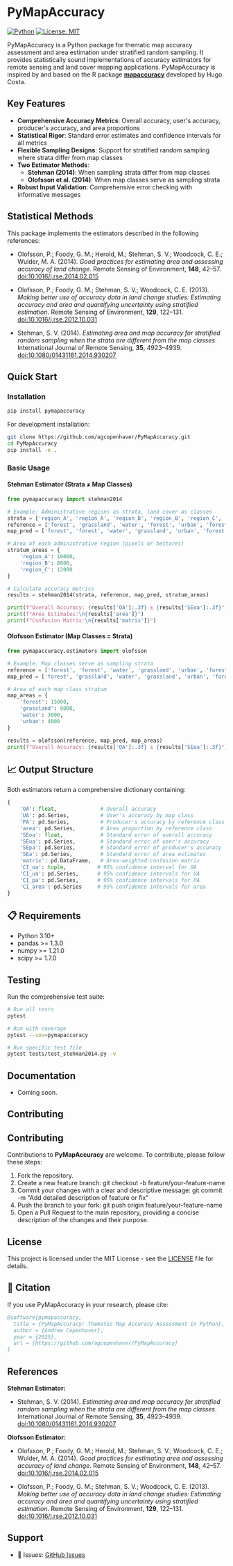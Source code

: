 # PyMapAccuracy

[![Python](https://img.shields.io/badge/python-3.10+-blue.svg)](https://www.python.org/downloads/)
[![License: MIT](https://img.shields.io/badge/License-MIT-yellow.svg)](https://opensource.org/licenses/MIT)

PyMapAccuracy is a Python package for thematic map accuracy assessment and area estimation under stratified random sampling. It provides statistically sound implementations of accuracy estimators for remote sensing and land cover mapping applications. PyMapAccuracy is inspired by and based on the R package [**mapaccuracy**](https://cran.r-project.org/web/packages/mapaccuracy/index.html) developed by Hugo Costa.

##  Key Features

- **Comprehensive Accuracy Metrics**: Overall accuracy, user's accuracy, producer's accuracy, and area proportions
- **Statistical Rigor**: Standard error estimates and confidence intervals for all metrics
- **Flexible Sampling Designs**: Support for stratified random sampling where strata differ from map classes
- **Two Estimator Methods**:
  - **Stehman (2014)**: When sampling strata differ from map classes
  - **Olofsson et al. (2014)**: When map classes serve as sampling strata
- **Robust Input Validation**: Comprehensive error checking with informative messages

## Statistical Methods

This package implements the estimators described in the following references:

- Olofsson, P.; Foody, G. M.; Herold, M.; Stehman, S. V.; Woodcock, C. E.; Wulder, M. A. (2014). *Good practices for estimating area and assessing accuracy of land change*. Remote Sensing of Environment, **148**, 42–57. [doi:10.1016/j.rse.2014.02.015](https://doi.org/10.1016/j.rse.2014.02.015)

- Olofsson, P.; Foody, G. M.; Stehman, S. V.; Woodcock, C. E. (2013). *Making better use of accuracy data in land change studies: Estimating accuracy and area and quantifying uncertainty using stratified estimation*. Remote Sensing of Environment, **129**, 122–131. [doi:10.1016/j.rse.2012.10.031](https://doi.org/10.1016/j.rse.2012.10.031)

- Stehman, S. V. (2014). *Estimating area and map accuracy for stratified random sampling when the strata are different from the map classes*. International Journal of Remote Sensing, **35**, 4923–4939. [doi:10.1080/01431161.2014.930207](https://doi.org/10.1080/01431161.2014.930207)


##  Quick Start

### Installation

```bash
pip install pymapaccuracy
```

For development installation:
```bash
git clone https://github.com/agcopenhaver/PyMapAccuracy.git
cd PyMapAccuracy
pip install -e .
```

### Basic Usage

#### Stehman Estimator (Strata ≠ Map Classes)

```python
from pymapaccuracy import stehman2014

# Example: Administrative regions as strata, land cover as classes
strata = ['region_A', 'region_A', 'region_B', 'region_B', 'region_C', 'region_C']
reference = ['forest', 'grassland', 'water', 'forest', 'urban', 'forest']
map_pred = ['forest', 'forest', 'water', 'grassland', 'urban', 'forest']

# Area of each administrative region (pixels or hectares)
stratum_areas = {
    'region_A': 10000,
    'region_B': 8000,
    'region_C': 12000
}

# Calculate accuracy metrics
results = stehman2014(strata, reference, map_pred, stratum_areas)

print(f"Overall Accuracy: {results['OA']:.3f} ± {results['SEoa']:.3f}")
print(f"Area Estimates:\n{results['area']}")
print(f"Confusion Matrix:\n{results['matrix']}")
```

#### Olofsson Estimator (Map Classes = Strata)

```python
from pymapaccuracy.estimators import olofsson

# Example: Map classes serve as sampling strata
reference = ['forest', 'forest', 'water', 'grassland', 'urban', 'forest']
map_pred = ['forest', 'grassland', 'water', 'grassland', 'urban', 'forest']

# Area of each map class stratum
map_areas = {
    'forest': 15000,
    'grassland': 8000,
    'water': 3000,
    'urban': 4000
}

results = olofsson(reference, map_pred, map_areas)
print(f"Overall Accuracy: {results['OA']:.3f} ± {results['SEoa']:.3f}")
```

## 📈 Output Structure

Both estimators return a comprehensive dictionary containing:

```python
{
    'OA': float,              # Overall accuracy
    'UA': pd.Series,          # User's accuracy by map class
    'PA': pd.Series,          # Producer's accuracy by reference class
    'area': pd.Series,        # Area proportion by reference class
    'SEoa': float,            # Standard error of overall accuracy
    'SEua': pd.Series,        # Standard error of user's accuracy
    'SEpa': pd.Series,        # Standard error of producer's accuracy
    'SEa': pd.Series,         # Standard error of area estimates
    'matrix': pd.DataFrame,   # Area-weighted confusion matrix
    'CI_oa': tuple,          # 95% confidence interval for OA
    'CI_ua': pd.Series,      # 95% confidence intervals for UA
    'CI_pa': pd.Series,      # 95% confidence intervals for PA
    'CI_area': pd.Series     # 95% confidence intervals for area
}
```

## 📋 Requirements

- Python 3.10+
- pandas >= 1.3.0
- numpy >= 1.21.0
- scipy >= 1.7.0

##  Testing

Run the comprehensive test suite:

```bash
# Run all tests
pytest

# Run with coverage
pytest --cov=pymapaccuracy

# Run specific test file
pytest tests/test_stehman2014.py -v
```

##  Documentation

- Coming soon.

##  Contributing

## Contributing

Contributions to **PyMapAccuracy** are welcome. To contribute, please follow these steps:

1. Fork the repository.
2. Create a new feature branch:
   git checkout -b feature/your-feature-name
3. Commit your changes with a clear and descriptive message:
   git commit -m "Add detailed description of feature or fix"
4. Push the branch to your fork:
   git push origin feature/your-feature-name
5. Open a Pull Request to the main repository, providing a concise description of the changes and their purpose.
##  License

This project is licensed under the MIT License - see the [LICENSE](LICENSE) file for details.

## 📖 Citation

If you use PyMapAccuracy in your research, please cite:

```bibtex
@software{pymapaccuracy,
  title = {PyMapAccuracy: Thematic Map Accuracy Assessment in Python},
  author = {Andrew Copenhaver},
  year = {2025},
  url = {https://github.com/agcopenhaver/PyMapAccuracy}
}
```

##  References

**Stehman Estimator:**
- Stehman, S. V. (2014). *Estimating area and map accuracy for stratified random sampling when the strata are different from the map classes*. International Journal of Remote Sensing, **35**, 4923–4939. [doi:10.1080/01431161.2014.930207](https://doi.org/10.1080/01431161.2014.930207)


**Olofsson Estimator:**
- Olofsson, P.; Foody, G. M.; Herold, M.; Stehman, S. V.; Woodcock, C. E.; Wulder, M. A. (2014). *Good practices for estimating area and assessing accuracy of land change*. Remote Sensing of Environment, **148**, 42–57. [doi:10.1016/j.rse.2014.02.015](https://doi.org/10.1016/j.rse.2014.02.015)

- Olofsson, P.; Foody, G. M.; Stehman, S. V.; Woodcock, C. E. (2013). *Making better use of accuracy data in land change studies: Estimating accuracy and area and quantifying uncertainty using stratified estimation*. Remote Sensing of Environment, **129**, 122–131. [doi:10.1016/j.rse.2012.10.031](https://doi.org/10.1016/j.rse.2012.10.031)

##  Support

- 🐛 Issues: [GitHub Issues](https://github.com/agcopenhaver/PyMapAccuracy/issues)
